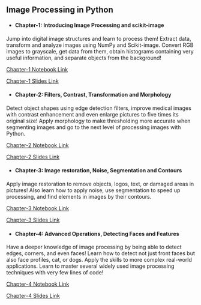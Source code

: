 ## Image Processing in Python

- #### Chapter-1: Introducing Image Processing and scikit-image
Jump into digital image structures and learn to process them! Extract data, transform and analyze images using NumPy and Scikit-image. Convert RGB images to grayscale, get data from them, obtain histograms containing very useful information, and separate objects from the background!

[Chapter-1 Notebook Link](https://nbviewer.jupyter.org/github/Naimul-Islam-Siam/Image-Processing/blob/master/Image%20Processing%20in%20Python/1.%20Introducing%20Image%20Processing%20and%20scikit-image/image_processing1.ipynb)

[Chapter-1 Slides Link](https://github.com/Naimul-Islam-Siam/Image-Processing/blob/master/Image%20Processing%20in%20Python/Slides/Chapter%201%20-%20Introducing%20Image%20Processing%20and%20scikit-image.pdf)


- #### Chapter-2: Filters, Contrast, Transformation and Morphology
Detect object shapes using edge detection filters, improve medical images with contrast enhancement and even enlarge pictures to five times its original size! Apply morphology to make thresholding more accurate when segmenting images and go to the next level of processing images with Python.

[Chapter-2 Notebook Link](https://nbviewer.jupyter.org/github/Naimul-Islam-Siam/Image-Processing/blob/master/Image%20Processing%20in%20Python/2.%20Filters%2C%20Contrast%2C%20Transformation%20and%20Morphology/image_processing2.ipynb)

[Chapter-2 Slides Link](https://github.com/Naimul-Islam-Siam/Image-Processing/blob/master/Image%20Processing%20in%20Python/Slides/Chapter%202%20-%20Filters%2C%20Contrast%2C%20Transformation%20and%20Morphology.pdf)


- #### Chapter-3: Image restoration, Noise, Segmentation and Contours
Apply image restoration to remove objects, logos, text, or damaged areas in pictures! Also learn how to apply noise, use segmentation to speed up processing, and find elements in images by their contours.

[Chapter-3 Notebook Link](https://nbviewer.jupyter.org/github/Naimul-Islam-Siam/Image-Processing/blob/master/Image%20Processing%20in%20Python/3.%20Image%20restoration%2C%20Noise%2C%20Segmentation%20and%20Contours/image_processing3.ipynb)

[Chapter-3 Slides Link](https://github.com/Naimul-Islam-Siam/Image-Processing/blob/master/Image%20Processing%20in%20Python/Slides/Chapter%203%20-%20Image%20restoration%2C%20Noise%2C%20Segmentation%20and%20Contours.pdf)


- #### Chapter-4: Advanced Operations, Detecting Faces and Features
Have a deeper knowledge of image processing by being able to detect edges, corners, and even faces! Learn how to detect not just front faces but also face profiles, cat, or dogs. Apply the skills to more complex real-world applications. Learn to master several widely used image processing techniques with very few lines of code!

[Chapter-4 Notebook Link](https://nbviewer.jupyter.org/github/Naimul-Islam-Siam/Image-Processing/blob/master/Image%20Processing%20in%20Python/4.%20Advanced%20Operations%2C%20Detecting%20Faces%20and%20Features/image_processing4.ipynb)

[Chapter-4 Slides Link](https://github.com/Naimul-Islam-Siam/Image-Processing/blob/master/Image%20Processing%20in%20Python/Slides/Chapter%204%20-%20Advanced%20Operations%2C%20Detecting%20Faces%20and%20Features.pdf)